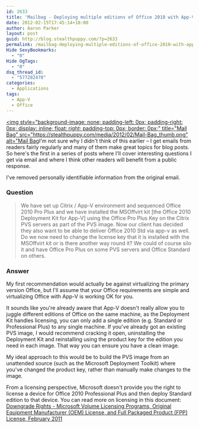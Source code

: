```yaml
---
id: 2633
title: 'Mailbag - Deploying multiple editions of Office 2010 with App-V'
date: 2012-02-15T17:45:14+10:00
author: Aaron Parker
layout: post
guid: http://blog.stealthpuppy.com/?p=2633
permalink: /mailbag-deploying-multiple-editions-of-office-2010-with-app-v/
Hide SexyBookmarks:
  - "0"
Hide OgTags:
  - "0"
dsq_thread_id:
  - "577282478"
categories:
  - Applications
tags:
  - App-V
  - Office
---
```

[<img style="background-image: none; padding-left: 0px; padding-right: 0px; display: inline; float: right; padding-top: 0px; border: 0px;" title="Mail Bag" src="https://stealthpuppy.com/media/2012/02/Mail-Bag_thumb.png" alt="Mail Bag]({{site.baseurl}}/media/2012/02/Mail-Bag.png)I'm not sure why I didn't think of this earlier – I get emails from readers fairly regularly and many of them make great topics for blog posts. So here's the first in a series of posts where I'll cover interesting questions I get via email and where I think other readers will benefit from a public response.

I've removed personally identifiable information from the original email.

### Question

> We have set up Citrix / App-V environment and sequenced Office 2010 Pro Plus and we have installed the MSOffvirt kit [the Office 2010 Deployment Kit for App-V] using the Office Pro Plus Key on the Citrix PVS servers as part of the PVS image. Now our client has decided they also want to be able to deliver Office 2010 Std via app-v as well. Do we now need to change the license key that it is installed with the MSOffvirt kit or is there another way round it? We could of course silo it and have Office Pro Plus on some PVS servers and Office Standard on others.

### Answer

My first recommendation would actually be against virtualizing the primary version Office, but I'll assume that your Office requirements are simple and virtualizing Office with App-V is working OK for you.

It sounds like you're already aware that App-V doesn't really allow you to juggle different editions of Office on the same machine, as the Deployment Kit handles licensing, you can only add a single edition (e.g. Standard or Professional Plus) to any single machine. If you've already got an existing PVS image, I would recommend cracking it open, uninstalling the Deployment Kit and reinstalling using the product key for the edition you need in each image. That way you can ensure you have a clean image.

My ideal approach to this would be to build the PVS image from an unattended source (such as the Microsoft Deployment Toolkit) where you've changed the product key, rather than manually make changes to the image.

From a licensing perspective, Microsoft doesn't provide you the right to license a device for Office 2010 Professional Plus and then deploy Standard edition to that device. You can read more on licensing in this document: [Downgrade Rights - Microsoft Volume Licensing Programs, Original Equipment Manufacturer (OEM) License, and Full Packaged Product (FPP) License, February 2011](http://download.microsoft.com/download/6/8/9/68964284-864D-4A6D-AED9-F2C1F8F23E14/DOWNGRADE_RIGHTS.DOCX)